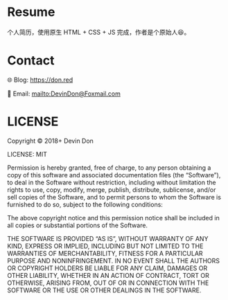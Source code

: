 # Resume

个人简历，使用原生 HTML + CSS + JS 完成，作者是个原始人:laughing:。

# Contact

:globe_with_meridians: Blog: <https://don.red>

:email: Email: <mailto:DevinDon@Foxmail.com>

# LICENSE

Copyright © 2018+ Devin Don

LICENSE: MIT

Permission is hereby granted, free of charge, to any person obtaining a copy of this software and associated documentation files (the “Software”), to deal in the Software without restriction, including without limitation the rights to use, copy, modify, merge, publish, distribute, sublicense, and/or sell copies of the Software, and to permit persons to whom the Software is furnished to do so, subject to the following conditions:

The above copyright notice and this permission notice shall be included in all copies or substantial portions of the Software.

THE SOFTWARE IS PROVIDED “AS IS”, WITHOUT WARRANTY OF ANY KIND, EXPRESS OR IMPLIED, INCLUDING BUT NOT LIMITED TO THE WARRANTIES OF MERCHANTABILITY, FITNESS FOR A PARTICULAR PURPOSE AND NONINFRINGEMENT. IN NO EVENT SHALL THE AUTHORS OR COPYRIGHT HOLDERS BE LIABLE FOR ANY CLAIM, DAMAGES OR OTHER LIABILITY, WHETHER IN AN ACTION OF CONTRACT, TORT OR OTHERWISE, ARISING FROM, OUT OF OR IN CONNECTION WITH THE SOFTWARE OR THE USE OR OTHER DEALINGS IN THE SOFTWARE.
